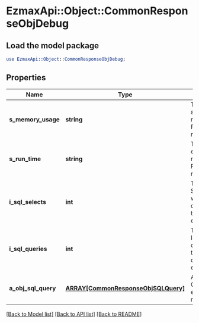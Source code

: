 # EzmaxApi::Object::CommonResponseObjDebug

## Load the model package
```perl
use EzmaxApi::Object::CommonResponseObjDebug;
```

## Properties
Name | Type | Description | Notes
------------ | ------------- | ------------- | -------------
**s_memory_usage** | **string** | The peak memory allocated during the API request execution. Formatted as a human readable string | 
**s_run_time** | **string** | The total server execution time of the API request execution. Formatted as a human readable string | 
**i_sql_selects** | **int** | The number of SQL SELECT queries that were sent to the database server during the API request execution | 
**i_sql_queries** | **int** | The number of SQL INSERT/UPDATE/DELETE queries that were sent to the database server during the API request execution | 
**a_obj_sql_query** | [**ARRAY[CommonResponseObjSQLQuery]**](CommonResponseObjSQLQuery.md) | An array of the SQL Queries that were executed during the API request execution | 

[[Back to Model list]](../README.md#documentation-for-models) [[Back to API list]](../README.md#documentation-for-api-endpoints) [[Back to README]](../README.md)


